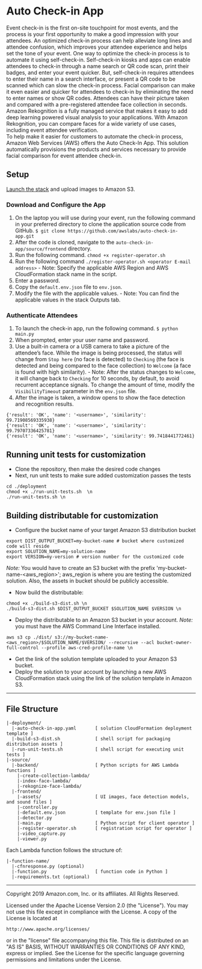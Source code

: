 # Auto Check-in App
Event check-in is the first on-site touchpoint for most events, and the process is your first opportunity to make a good impression with your attendees. An optimized check-in process can help alleviate long lines and attendee confusion, which improves your attendee experience and helps set the tone of your event. 
One way to optimize the check-in process is to automate it using self-check-in. Self-check-in kiosks and apps can enable attendees to check-in through a name search or QR code scan, print their badges, and enter your event quicker. But, self-check-in requires attendees to enter their name in a search interface, or present a QR code to be scanned which can slow the check-in process.
Facial comparison can make it even easier and quicker for attendees to check-in by eliminating the need to enter names or show QR codes. Attendees can have their picture taken and compared with a pre-registered attendee face collection in seconds.
Amazon Rekognition is a fully managed service that makes it easy to add deep learning powered visual analysis to your applications. With Amazon Rekognition, you can compare faces for a wide variety of use cases, including event attendee verification.  
To help make it easier for customers to automate the check-in process, Amazon Web Services (AWS)  offers the Auto Check-In App. This solution automatically provisions the products and services necessary to provide facial comparison for event attendee check-in.  

## Setup
[Launch the stack](https://console.aws.amazon.com/cloudformation/home?region=us-west-2#/stacks/new?stackName=auto-check-in-app&templateURL=https://s3.amazonaws.com/solutions-reference/auto-check-in-app/latest/auto-check-in-app.template) and upload images to Amazon S3. 
### Download and Configure the App
1.    On the laptop you will use during your event, run the following command in your preferred directory to clone the application source code from GitHub.
`$ git clone https://github.com/awslabs/auto-check-in-app.git`
2.    After the code is cloned, navigate to the `auto-check-in-app/source/frontend` directory.
3.    Run the following command.
`chmod +x register-operator.sh`
4.    Run the following command
`./register-operator.sh <operator E-mail address>` 
    - Note: Specify the applicable AWS Region and AWS CloudFormation stack name in the script. 
5.    Enter a password.
6.    Copy the `default.env.json` file to `env.json`. 
7.    Modify the file with the applicable values. 
    - Note: You can find the applicable values in the stack Outputs tab.

### Authenticate Attendees
1.    To launch the check-in app, run the following command. 
`$ python main.py`
2.    When prompted, enter your user name and password.
3.    Use a built-in camera or a USB camera to take a picture of the attendee’s face. While the image is being processed, the status will change from `Stop here` (no face is detected) to `Checking` (the face is detected and being compared to the face collection) to `Welcome` (a face is found with high similarity). 
    - Note: After the status changes to `Welcome`, it will change back to `Checking` for 10 seconds, by default, to avoid recurrent acceptance signals. To change the amount of time, modify the `VisibilityTimeout` parameter in the `env.json` file.
4.    After the image is taken, a window opens to show the face detection and recognition results.
```
{'result': 'OK', 'name': '<username>', 'similarity': 99.71908569335938}
{'result': 'OK', 'name': '<username>', 'similarity': 99.79707336425781}
{'result': 'OK', 'name': '<username>', 'similarity': 99.7418441772461}
```


## Running unit tests for customization
* Clone the repository, then make the desired code changes
* Next, run unit tests to make sure added customization passes the tests
```
cd ./deployment
chmod +x ./run-unit-tests.sh  \n
./run-unit-tests.sh \n
```

## Building distributable for customization
* Configure the bucket name of your target Amazon S3 distribution bucket
```
export DIST_OUTPUT_BUCKET=my-bucket-name # bucket where customized code will reside
export SOLUTION_NAME=my-solution-name
export VERSION=my-version # version number for the customized code
```
_Note:_ You would have to create an S3 bucket with the prefix 'my-bucket-name-<aws_region>'; aws_region is where you are testing the customized solution. Also, the assets in bucket should be publicly accessible.

* Now build the distributable:
```
chmod +x ./build-s3-dist.sh \n
./build-s3-dist.sh $DIST_OUTPUT_BUCKET $SOLUTION_NAME $VERSION \n
```

* Deploy the distributable to an Amazon S3 bucket in your account. _Note:_ you must have the AWS Command Line Interface installed.
```
aws s3 cp ./dist/ s3://my-bucket-name-<aws_region>/$SOLUTION_NAME/$VERSION/ --recursive --acl bucket-owner-full-control --profile aws-cred-profile-name \n
```

* Get the link of the solution template uploaded to your Amazon S3 bucket.
* Deploy the solution to your account by launching a new AWS CloudFormation stack using the link of the solution template in Amazon S3.

*** 

## File Structure

```
|-deployment/
  |-auto-check-in-app.yaml       [ solution CloudFormation deployment template ]
  |-build-s3-dist.sh             [ shell script for packaging distribution assets ]
  |-run-unit-tests.sh            [ shell script for executing unit tests ]
|-source/
  |-backend/                     [ Python scripts for AWS Lambda functions ]
    |-create-collection-lambda/
    |-index-face-lambda/
    |-rekognize-face-lambda/
  |-frontend/
    |-assets/                    [ UI images, face detection models, and sound files ]
    |-controller.py
    |-default.env.json           [ template for env.json file ]
    |-detector.py
    |-main.py                    [ Python script for client operator ]
    |-register-operator.sh       [ registration script for operator ]
    |-video_capture.py
    |-viewer.py

```

Each Lambda function follows the structure of:

```
|-function-name/
  |-cfnresponse.py (optional) 
  |-function.py                  [ function code in Python ]
  |-requirements.txt (optional)  
```

***

Copyright 2019 Amazon.com, Inc. or its affiliates. All Rights Reserved.

Licensed under the Apache License Version 2.0 (the "License"). You may not use this file except in compliance with the License. A copy of the License is located at

    http://www.apache.org/licenses/

or in the "license" file accompanying this file. This file is distributed on an "AS IS" BASIS, WITHOUT WARRANTIES OR CONDITIONS OF ANY KIND, express or implied. See the License for the specific language governing permissions and limitations under the License.
